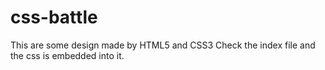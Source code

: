 # css-battle
This are some design made by HTML5 and CSS3
Check the index file and the css is embedded into it.

